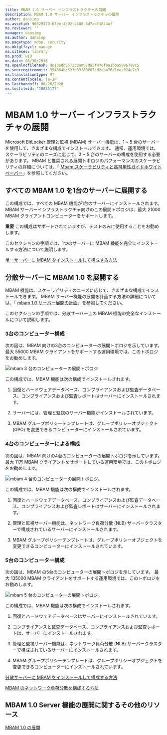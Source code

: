 ```yaml
---
title: MBAM 1.0 サーバー インフラストラクチャの展開
description: MBAM 1.0 サーバー インフラストラクチャの展開
author: dansimp
ms.assetid: 90529379-b70e-4c92-b188-3d7aaf1844af
ms.reviewer: ''
manager: dansimp
ms.author: dansimp
ms.pagetype: mdop, security
ms.mktglfcycl: manage
ms.sitesec: library
ms.prod: w10
ms.date: 08/30/2016
ms.openlocfilehash: de136db557233a097d95f47ef0a1bba5996798c5
ms.sourcegitcommit: 354664bc527d93f80687cd2eba70d1eea024c7c3
ms.translationtype: MT
ms.contentlocale: ja-JP
ms.lasthandoff: 06/26/2020
ms.locfileid: "10825177"
---
```

# MBAM 1.0 サーバー インフラストラクチャの展開


Microsoft BitLocker 管理と監視 (MBAM) サーバー機能は、1 ~ 5 台のサーバーを使用して、さまざまな構成でインストールできます。 通常、運用環境では、スケーラビリティのニーズに応じて、3 ~ 5 台のサーバーの構成を使用する必要があります。 MBAM と推奨される展開トポロジのパフォーマンスのスケーラビリティの詳細については、「 [Mbam スケーラビリティと高可用性ガイドホワイトペーパー](https://go.microsoft.com/fwlink/p/?LinkId=258314)」を参照してください。

## すべての MBAM 1.0 を1台のサーバーに展開する


この構成では、すべての MBAM 機能が1台のサーバーにインストールされます。 MBAM サーバーインフラストラクチャ向けのこの展開トポロジは、最大 21000 MBAM クライアントコンピューターをサポートします。

**重要** この構成はサポートされていますが、テストのみに使用することをお勧めします。

 

このセクションの手順では、1つのサーバーに MBAM 機能を完全にインストールする方法について説明します。

[単一サーバーに MBAM をインストールして構成する方法](how-to-install-and-configure-mbam-on-a-single-server-mbam-1.md)

## 分散サーバーに MBAM 1.0 を展開する


MBAM 機能は、スケーラビリティのニーズに応じて、さまざまな構成でインストールできます。 MBAM サーバー機能の展開を計画する方法の詳細については、「 [mbam 1.0 サーバー展開の計画](planning-for-mbam-10-server-deployment.md)」を参照してください。

このセクションの手順では、分散サーバー上の MBAM 機能の完全なインストールについて説明します。

### 3台のコンピューター構成

次の図は、MBAM 向けの3台のコンピューターの展開トポロジを示しています。 最大 55000 MBAM クライアントをサポートする運用環境では、このトポロジをお勧めします。

![mbam 3 台のコンピューターの展開トポロジ](images/mbam-3-server.jpg)

この構成では、MBAM 機能は次の構成でインストールされます。

1.  回復とハードウェアデータベース、コンプライアンスおよび監査データベース、コンプライアンスおよび監査レポートはサーバーにインストールされます。

2.  サーバーには、管理と監視のサーバー機能がインストールされています。

3.  MBAM グループポリシーテンプレートは、グループポリシーオブジェクト (GPO) を変更できるコンピューターにインストールされています。

### 4台のコンピューターによる構成

次の図は、MBAM 向けの4台のコンピューターの展開トポロジを示しています。 最大 11万 MBAM クライアントをサポートしている運用環境では、このトポロジをお勧めします。

![mbam 4 台のコンピューターの展開トポロジ。](images/mbam-4-computer.jpg)

この構成では、MBAM 機能は次の構成でインストールされます。

1.  回復とハードウェアデータベース、コンプライアンスおよび監査データベース、コンプライアンスおよび監査レポートはサーバーにインストールされます。

2.  管理と監視サーバー機能は、ネットワーク負荷分散 (NLB) サーバークラスターで構成されているサーバーにインストールされます。

3.  MBAM グループポリシーテンプレートは、グループポリシーオブジェクトを変更できるコンピューターにインストールされています。

### 5台のコンピューター構成

次の図は、MBAM の5台のコンピューターの展開トポロジを示しています。 最大 135000 MBAM クライアントをサポートする運用環境では、このトポロジをお勧めします。

![mbam 5 台のコンピューターの展開トポロジ。](images/mbam-5-computer.jpg)

この構成では、MBAM 機能は次の構成でインストールされます。

1.  回復とハードウェアデータベースはサーバーにインストールされています。

2.  コンプライアンスと監査データベース、コンプライアンスおよび監査レポートは、サーバーにインストールされます。

3.  管理と監視サーバー機能は、ネットワーク負荷分散 (NLB) サーバークラスターで構成されているサーバーにインストールされます。

4.  MBAM グループポリシーテンプレートは、グループポリシーオブジェクトを変更できるコンピューターにインストールされています。

[分散サーバーに MBAM をインストールして構成する方法](how-to-install-and-configure-mbam-on-distributed-servers-mbam-1.md)

[MBAM のネットワーク負荷分散を構成する方法](how-to-configure-network-load-balancing-for-mbam.md)

## MBAM 1.0 Server 機能の展開に関するその他のリソース


[MBAM 1.0 の展開](deploying-mbam-10.md)

 

 





